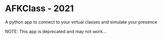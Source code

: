 # AFKClass - 2021
A python app to connect to your virtual classes and simulate your presence

NOTE: This app is deprecated and may not work...
